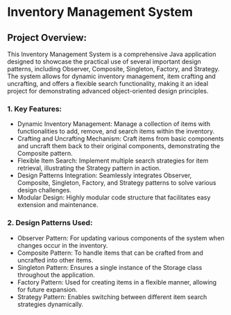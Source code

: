# __Inventory Management System__

## __Project Overview:__

This Inventory Management System is a comprehensive Java application designed to showcase the practical use of several important design patterns, including Observer, Composite, Singleton, Factory, and Strategy. The system allows for dynamic inventory management, item crafting and uncrafting, and offers a flexible search functionality, making it an ideal project for demonstrating advanced object-oriented design principles.

### __1. Key Features:__
+ Dynamic Inventory Management: Manage a collection of items with functionalities to add, remove, and search items within the inventory.
+ Crafting and Uncrafting Mechanism: Craft items from basic components and uncraft them back to their original components, demonstrating the Composite pattern.
+ Flexible Item Search: Implement multiple search strategies for item retrieval, illustrating the Strategy pattern in action.
+ Design Patterns Integration: Seamlessly integrates Observer, Composite, Singleton, Factory, and Strategy patterns to solve various design challenges.
+ Modular Design: Highly modular code structure that facilitates easy extension and maintenance.
  
### __2. Design Patterns Used:__
+ Observer Pattern: For updating various components of the system when changes occur in the inventory.
+ Composite Pattern: To handle items that can be crafted from and uncrafted into other items.
+ Singleton Pattern: Ensures a single instance of the Storage class throughout the application.
+ Factory Pattern: Used for creating items in a flexible manner, allowing for future expansion.
+ Strategy Pattern: Enables switching between different item search strategies dynamically.
